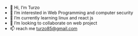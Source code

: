 - 👋 Hi, I’m Turzo
- 👀 I’m interested in Web Programming and computer security
- 🌱 I’m currently learning linux and react js
- 💞️ I’m looking to collaborate on web project 
- 📫 reach me turzo85@gmail.com

<!---
turzomask/turzomask is a ✨ special ✨ repository because its `README.md` (this file) appears on your GitHub profile.
You can click the Preview link to take a look at your changes.
--->
